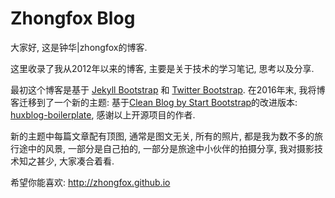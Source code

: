 # Zhongfox Blog

大家好, 这是钟华|zhongfox的博客.

这里收录了我从2012年以来的博客, 主要是关于技术的学习笔记, 思考以及分享.

最初这个博客是基于 [Jekyll Bootstrap](http://jekyllbootstrap.com/) 和 [Twitter Bootstrap](http://getbootstrap.com/).
在2016年末, 我将博客迁移到了一个新的主题: 基于[Clean Blog by Start Bootstrap](https://github.com/BlackrockDigital/startbootstrap-clean-blog-jekyll/)的改进版本: [huxblog-boilerplate](https://github.com/Huxpro/huxblog-boilerplate), 感谢以上开源项目的作者.

新的主题中每篇文章配有顶图, 通常是图文无关, 所有的照片, 都是我为数不多的旅行途中的风景, 一部分是自己拍的, 一部分是旅途中小伙伴的拍摄分享, 我对摄影技术知之甚少, 大家凑合着看.

希望你能喜欢: <http://zhongfox.github.io>
